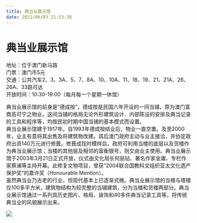 ```yaml
---
title: 典当业展示馆  
date: 2021/06/03 21:53:38  
---
```

  
# 典当业展示馆  
地址：位于澳门新马路  
门票：澳门币5元  
交通：公共汽车2、3、3A、5、7、8A、10、10A、11、18、19、21、21A、26、26A、33路可达  
开放时间：10:30-19:00（每月每一个星期一休馆）  
  
典当业展示馆的前身是“德成按”，德成按是民国六年开设的一间当铺，原为澳门富商高可宁之物业。这间当铺的格局无论外形建筑设计、内部陈设的安排及典当记录的工具和程序等，均按民初时期中国当铺的基本模式而设置。  
典当业展示馆建于1917年。自1993年德成按结业后，物业一直空置。及至2000年，业主有意将其出售及将建筑物改建。其后澳门政府主动与业主接洽，并协定政府出资140万元进行修葺。修葺成现时模样后，政府可利用当楼的底层以及货楼作为典当业展示馆；当楼的其他层及相邻的富衡银号，则交由业主使用。典当业展示馆于2003年3月21日正式开放，仪式由文化局长何丽钻、著名作家金庸、专栏作家蔡澜等主持开幕。此修复文物项目，曾获“2004联合国教科文组织亚太文化遗产保护奖”的嘉许奖（Honourable Mention）。  
虽然典当业乃古老的行业，但现代基本上已逐渐式微。典当业展示馆的当楼与塔楼仅100多平方米，建筑物结构为较完整的当铺建筑，分为当楼和货楼两部分。典当业展示馆通过一系列具历史图片、格局、装饰和40多件典当记录工具等，将传统典当业的风貌展示出来。  
  
![](https://raw.staticdn.net/szqq0512/Pic/main/img/202201212118713.png)  
